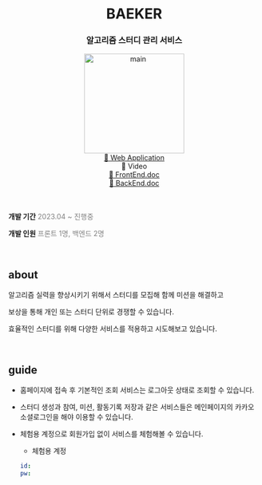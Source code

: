 <h1 align="center">BAEKER</h1>

<div align="center"><h3>알고리즘 스터디 관리 서비스</h3></div>

<div align="center"><img width="200" alt="main" src="https://user-images.githubusercontent.com/115536240/271593615-af2889dd-9807-4a22-9331-efeaf5edd849.png"></div>

<div align="center"><a href=https://baeker.vercel.app/>
  🔗 Web Application
</a></div>

<div align="center"><a>
  🔗 Video
</a></div>

<div align="center"><a href=https://github.com/BAEKER-230522/BAEKER_FE>
  🔗 FrontEnd.doc
</a></div>

<div align="center"><a href=https://github.com/BAEKER-230522/Gateway>
  🔗 BackEnd.doc
</a></div>  

<br>
<br>

**개발 기간** <font color="gray">2023.04 ~ 진행중</font>

**개발 인원** <font color="gray">프론트 1명, 백엔드 2명</font>

<br>

## about

알고리즘 실력을 향상시키기 위해서 스터디를 모집해 함께 미션을 해결하고

보상을 통해 개인 또는 스터디 단위로 경쟁할 수 있습니다.

효율적인 스터디를 위해 다양한 서비스를 적용하고 시도해보고 있습니다.

<br>

## guide

- 홈페이지에 접속 후 기본적인 조회 서비스는 로그아웃 상태로 조회할 수 있습니다.
- 스터디 생성과 참여, 미션, 활동기록 저장과 같은 서비스들은 메인페이지의 카카오 소셜로그인을 해야 이용할 수 있습니다.
- 체험용 계정으로 회원가입 없이 서비스를 체험해볼 수 있습니다.
    - 체험용 계정
    
    ```yaml
    id: 
    pw: 
    ```
